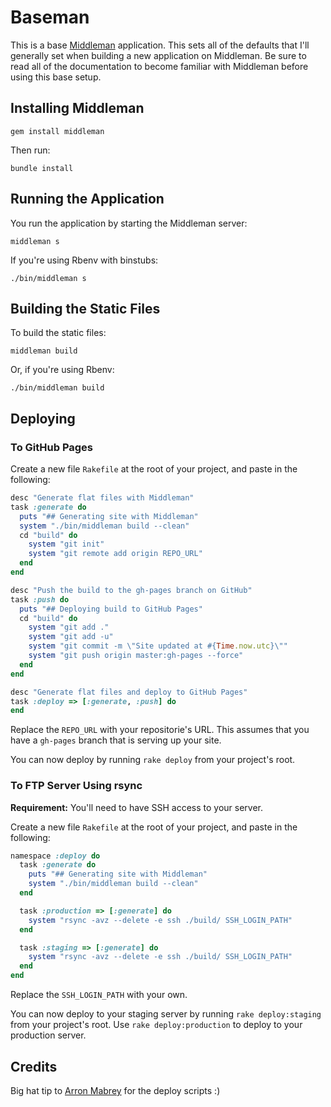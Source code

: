 # Baseman

This is a base [Middleman](http://middlemanapp.com/) application. This
sets all of the defaults that I'll generally set when building a new
application on Middleman. Be sure to read all of the documentation to
become familiar with Middleman before using this base setup.

## Installing Middleman

```shell
gem install middleman
```

Then run:

```shell
bundle install
```

## Running the Application

You run the application by starting the Middleman server:

```shell
middleman s
```

If you're using Rbenv with binstubs:

```shell
./bin/middleman s
```

## Building the Static Files

To build the static files:

```shell
middleman build
```

Or, if you're using Rbenv:

```shell
./bin/middleman build
```

## Deploying

### To GitHub Pages

Create a new file `Rakefile` at the root of your project, and paste
in the following:

```ruby
desc "Generate flat files with Middleman"
task :generate do
  puts "## Generating site with Middleman"
  system "./bin/middleman build --clean"
  cd "build" do
    system "git init"
    system "git remote add origin REPO_URL"
  end
end

desc "Push the build to the gh-pages branch on GitHub"
task :push do
  puts "## Deploying build to GitHub Pages"
  cd "build" do
    system "git add ."
    system "git add -u"
    system "git commit -m \"Site updated at #{Time.now.utc}\""
    system "git push origin master:gh-pages --force"
  end
end

desc "Generate flat files and deploy to GitHub Pages"
task :deploy => [:generate, :push] do
end
```

Replace the `REPO_URL` with your repositorie's URL. This assumes that
you have a `gh-pages` branch that is serving up your site.

You can now deploy by running `rake deploy` from your project's root.

### To FTP Server Using rsync

**Requirement:** You'll need to have SSH access to your server.

Create a new file `Rakefile` at the root of your project, and paste
in the following:

```ruby
namespace :deploy do
  task :generate do
    puts "## Generating site with Middleman"
    system "./bin/middleman build --clean"
  end

  task :production => [:generate] do
    system "rsync -avz --delete -e ssh ./build/ SSH_LOGIN_PATH"
  end

  task :staging => [:generate] do
    system "rsync -avz --delete -e ssh ./build/ SSH_LOGIN_PATH"
  end
end
```

Replace the `SSH_LOGIN_PATH` with your own.


You can now deploy to your staging server by running `rake deploy:staging`
from your project's root. Use `rake deploy:production` to deploy to your
production server.

## Credits

Big hat tip to [Arron Mabrey](https://github.com/arronmabrey) for the
deploy scripts :)
